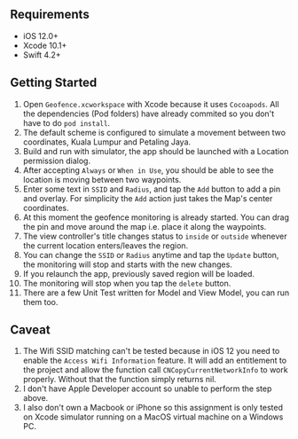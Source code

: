 
Requirements
------------
- iOS 12.0+
- Xcode 10.1+
- Swift 4.2+

Getting Started
---------------
1. Open `Geofence.xcworkspace` with Xcode because it uses `Cocoapods`. All the dependencies (Pod folders) have already commited so you don't have to do `pod install`. 
2. The default scheme is configured to simulate a movement between two coordinates, Kuala Lumpur and Petaling Jaya.
3. Build and run with simulator, the app should be launched with a Location permission dialog.
4. After accepting `Always` or `When in Use`, you should be able to see the location is moving between two waypoints.
5. Enter some text in `SSID` and `Radius`, and tap the `Add` button to add a pin and overlay. For simplicity the `Add` action just takes the Map's center coordinates.
6. At this moment the geofence monitoring is already started. You can drag the pin and move around the map i.e. place it along the waypoints.
7. The view controller's title changes status to `inside` or `outside` whenever the current location enters/leaves the region.
8. You can change the `SSID` or `Radius` anytime and tap the `Update` button, the monitoring will stop and starts with the new changes.
9. If you relaunch the app, previously saved region will be loaded.
10. The monitoring will stop when you tap the `delete` button.
11. There are a few Unit Test written for Model and View Model, you can run them too.

Caveat
-------
1. The Wifi SSID matching can't be tested because in iOS 12 you need to enable the `Access Wifi Information` feature. It will add an entitlement to the project and allow the function call `CNCopyCurrentNetworkInfo` to work properly. Without that the function simply returns nil.
2. I don't have Apple Developer account so unable to  perform the step above.
3. I also don't own a Macbook or iPhone so this assignment is only tested on Xcode simulator running on a MacOS virtual machine on a Windows PC.
